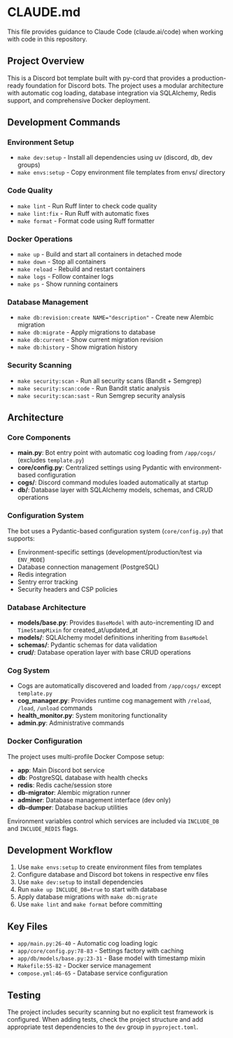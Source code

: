 # CLAUDE.md

This file provides guidance to Claude Code (claude.ai/code) when working with code in this repository.

## Project Overview

This is a Discord bot template built with py-cord that provides a production-ready foundation for Discord bots. The project uses a modular architecture with automatic cog loading, database integration via SQLAlchemy, Redis support, and comprehensive Docker deployment.

## Development Commands

### Environment Setup
- `make dev:setup` - Install all dependencies using uv (discord, db, dev groups)
- `make envs:setup` - Copy environment file templates from envs/ directory

### Code Quality
- `make lint` - Run Ruff linter to check code quality
- `make lint:fix` - Run Ruff with automatic fixes
- `make format` - Format code using Ruff formatter

### Docker Operations
- `make up` - Build and start all containers in detached mode
- `make down` - Stop all containers
- `make reload` - Rebuild and restart containers
- `make logs` - Follow container logs
- `make ps` - Show running containers

### Database Management
- `make db:revision:create NAME="description"` - Create new Alembic migration
- `make db:migrate` - Apply migrations to database
- `make db:current` - Show current migration revision
- `make db:history` - Show migration history

### Security Scanning
- `make security:scan` - Run all security scans (Bandit + Semgrep)
- `make security:scan:code` - Run Bandit static analysis
- `make security:scan:sast` - Run Semgrep security analysis

## Architecture

### Core Components
- **main.py**: Bot entry point with automatic cog loading from `/app/cogs/` (excludes `template.py`)
- **core/config.py**: Centralized settings using Pydantic with environment-based configuration
- **cogs/**: Discord command modules loaded automatically at startup
- **db/**: Database layer with SQLAlchemy models, schemas, and CRUD operations

### Configuration System
The bot uses a Pydantic-based configuration system (`core/config.py`) that supports:
- Environment-specific settings (development/production/test via `ENV_MODE`)
- Database connection management (PostgreSQL)
- Redis integration
- Sentry error tracking
- Security headers and CSP policies

### Database Architecture
- **models/base.py**: Provides `BaseModel` with auto-incrementing ID and `TimeStampMixin` for created_at/updated_at
- **models/**: SQLAlchemy model definitions inheriting from `BaseModel`
- **schemas/**: Pydantic schemas for data validation
- **crud/**: Database operation layer with base CRUD operations

### Cog System
- Cogs are automatically discovered and loaded from `/app/cogs/` except `template.py`
- **cog_manager.py**: Provides runtime cog management with `/reload`, `/load`, `/unload` commands
- **health_monitor.py**: System monitoring functionality
- **admin.py**: Administrative commands

### Docker Configuration
The project uses multi-profile Docker Compose setup:
- **app**: Main Discord bot service
- **db**: PostgreSQL database with health checks
- **redis**: Redis cache/session store
- **db-migrator**: Alembic migration runner
- **adminer**: Database management interface (dev only)
- **db-dumper**: Database backup utilities

Environment variables control which services are included via `INCLUDE_DB` and `INCLUDE_REDIS` flags.

## Development Workflow

1. Use `make envs:setup` to create environment files from templates
2. Configure database and Discord bot tokens in respective env files
3. Use `make dev:setup` to install dependencies
4. Run `make up INCLUDE_DB=true` to start with database
5. Apply database migrations with `make db:migrate`
6. Use `make lint` and `make format` before committing

## Key Files

- `app/main.py:26-40` - Automatic cog loading logic
- `app/core/config.py:78-83` - Settings factory with caching
- `app/db/models/base.py:23-31` - Base model with timestamp mixin
- `Makefile:55-82` - Docker service management
- `compose.yml:46-65` - Database service configuration

## Testing

The project includes security scanning but no explicit test framework is configured. When adding tests, check the project structure and add appropriate test dependencies to the `dev` group in `pyproject.toml`.